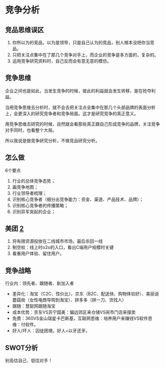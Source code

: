 # 竞争分析

## 竞品思维误区

1. 你所以为的竞品，以为是领导，只是自己认为的竞品，别人根本没把你当竞品。
2. 只把关注点集中在了那几个竞争对手上，而企业的竞争是多方面的，复杂的。
3. 运用竞争研究资料时，自己反而会有意无意的模仿。

## 竞争思维

企业之间也是如此，当发生竞争的时候，彼此的利益就会发生转移，是在抢夺利益。

当用竞争思维去分析时，就不会去把关注点全集中在那几个头部品牌的表面分析上，会更深入的研究竞争者和竞争局面。这才是研究竞争的真正意义。

用竞争思维去研究的时候，自然就会看那些真正跟自己形成竞争的品牌，关注竞争对手同时，也看整个大局。

所以我说是做竞争研究分析，不做竞品研究分析。

## 怎么做

6个要点

1. 行业的总体竞争态势；
1. 画竞争地图；
1. 行业领导者梳理；
1. 识别核心竞争者（细分出竞争能力：资金、渠道、产品技术、品牌）；
1. 识别核心竞争者的传播策略；
1. 识别异军突起的企业；

## 美团 [2]

1. 将有限资源投放在二线城市市场，最后杀回一线
2. 制空权：线上时o2o的入口，看出C端用户规模时关键
3. 看重用户体验、留住用户。

## 竞争战略

行业内：领先者、跟随者、新加入者

- 差异化：淘宝（C2C、性价比）、京东（B2C、配送快、购物体验好）、美丽说蘑菇街（女性电商导购到淘宝）、拼多多（拼一刀、货找人）
- 跟随：慧聪网跟随淘宝
- 成本优势：京东VS苏宁国美：偏远郊区来仓储VS闹市门店来摆卖
- 免费：360VS金山瑞星卡巴斯基，互联网思维：培养用户来赚钱VS软件思维：付软件。
- 好人/坏人：囚徒困境，好人+以牙还牙。

## SWOT分析

别高估自己、低估对手！

[1]: http://www.woshipm.com/marketing/2121492.html
[2]: https://www.bilibili.com/video/BV1wz4y1y7sg?p=5

